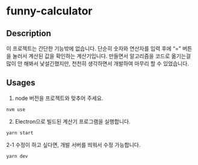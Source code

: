 # funny-calculator

## Description
 이 프로젝트는 간단한 기능밖에 없습니다. 단순히 숫자와 연산자를 입력 후에 “=” 버튼을 눌러서 계산된 값을 확인하는 계산기입니다. 만들면서 알고리즘을 코드로 옮기는걸 많이 안 해봐서 낯설긴했지만, 천천히 생각하면서 개발하여 마무리 할 수 있었습니다.

## Usages
1. node 버전을 프로젝트와 맞추어 주세요.
```shell
nvm use
```

2. Electron으로 빌드된 계산기 프로그램을 실행합니다.
```shell
yarn start
```

2-1 수정이 하고 싶다면, 개발 서버를 띄워서 수정 가능합니다.
```shell
yarn dev
```
